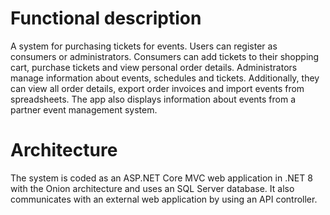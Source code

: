 # Functional description

A system for purchasing tickets for events. Users can register as consumers or administrators. Consumers can add tickets to their shopping cart, purchase tickets and view personal order details. Administrators manage information about events, schedules and tickets. Additionally, they can view all order details, export order invoices and import events from spreadsheets. The app also displays information about events from a partner event management system.

# Architecture

The system is coded as an ASP.NET Core MVC web application in .NET 8 with the Onion architecture and uses an SQL Server database. It also communicates with an external web application by using an API controller.
